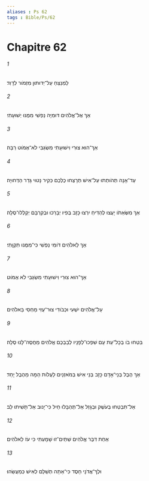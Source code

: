 ```yaml
---
aliases : Ps 62
tags : Bible/Ps/62
---
```


# Chapitre 62

###### 1
לַמְנַצֵּחַ עַל־יְדוּתוּן מִזְמֹור לְדָוִד׃
###### 2
אַךְ אֶל־אֱלֹהִים דּוּמִיָּה נַפְשִׁי מִמֶּנּוּ יְשׁוּעָתִי׃
###### 3
אַךְ־הוּא צוּרִי וִישׁוּעָתִי מִשְׂגַּבִּי לֹא־אֶמֹּוט רַבָּה׃
###### 4
עַד־אָנָה תְּהֹותְתוּ עַל־אִישׁ תְּרָצְּחוּ כֻלְּכֶם כְּקִיר נָטוּי גָּדֵר הַדְּחוּיָה׃
###### 5
אַךְ מִשְּׂאֵתֹו יָעֲצוּ לְהַדִּיחַ יִרְצוּ כָזָב בְּפִיו יְבָרֵכוּ וּבְקִרְבָּם יְקַלְלוּ־סֶלָה׃
###### 6
אַךְ לֵאלֹהִים דֹּומִּי נַפְשִׁי כִּי־מִמֶּנּוּ תִּקְוָתִי׃
###### 7
אַךְ־הוּא צוּרִי וִישׁוּעָתִי מִשְׂגַּבִּי לֹא אֶמֹּוט׃
###### 8
עַל־אֱלֹהִים יִשְׁעִי וּכְבֹודִי צוּר־עֻזִּי מַחְסִי בֵּאלֹהִים׃
###### 9
בִּטְחוּ בֹו בְכָל־עֵת עָם שִׁפְכוּ־לְפָנָיו לְבַבְכֶם אֱלֹהִים מַחֲסֶה־לָּנוּ סֶלָה׃
###### 10
אַךְ הֶבֶל בְּנֵי־אָדָם כָּזָב בְּנֵי אִישׁ בְּמֹאזְנַיִם לַעֲלֹות הֵמָּה מֵהֶבֶל יָחַד׃
###### 11
אַל־תִּבְטְחוּ בְעֹשֶׁק וּבְגָזֵל אַל־תֶּהְבָּלוּ חַיִל כִּי־יָנוּב אַל־תָּשִׁיתוּ לֵב׃
###### 12
אַחַת דִּבֶּר אֱלֹהִים שְׁתַּיִם־זוּ שָׁמָעְתִּי כִּי עֹז לֵאלֹהִים׃
###### 13
וּלְךָ־אֲדֹנָי חָסֶד כִּי־אַתָּה תְשַׁלֵּם לְאִישׁ כְּמַעֲשֵׂהוּ׃
